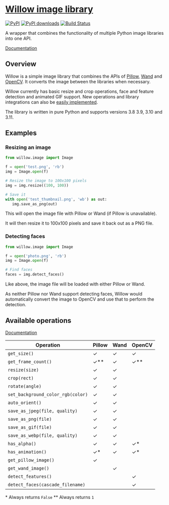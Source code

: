 # [Willow image library](https://pypi.org/project/Willow/)

[![PyPI](https://img.shields.io/pypi/v/Willow.svg)](https://pypi.org/project/Willow/)
[![PyPI downloads](https://img.shields.io/pypi/dm/Willow.svg)](https://pypi.org/project/Willow/)
[![Build Status](https://github.com/torchbox/Willow/workflows/CI/badge.svg)](https://github.com/wagtail/Willow/actions)

A wrapper that combines the functionality of multiple Python image libraries into one API.

[Documentation](https://willow.readthedocs.io/en/latest/index.html)

## Overview

Willow is a simple image library that combines the APIs of [Pillow](https://pillow.readthedocs.io/), [Wand](https://docs.wand-py.org) and [OpenCV](https://opencv.org/). 
It converts the image between the libraries when necessary.

Willow currently has basic resize and crop operations, face and feature detection and animated GIF support. 
New operations and library integrations can also be [easily implemented](https://willow.readthedocs.org/en/latest/guide/extend.html).

The library is written in pure Python and supports versions 3.8 3.9, 3.10 and 3.11.

## Examples

### Resizing an image

```python
from willow.image import Image

f = open('test.png', 'rb')
img = Image.open(f)

# Resize the image to 100x100 pixels
img = img.resize((100, 100))

# Save it
with open('test_thumbnail.png', 'wb') as out:
   img.save_as_png(out)
```

This will open the image file with Pillow or Wand (if Pillow is unavailable).

It will then resize it to 100x100 pixels and save it back out as a PNG file.


### Detecting faces

```python
from willow.image import Image

f = open('photo.png', 'rb')
img = Image.open(f)

# Find faces
faces = img.detect_faces()
```

Like above, the image file will be loaded with either Pillow or Wand.

As neither Pillow nor Wand support detecting faces, Willow would automatically convert the image to OpenCV and use that to perform the detection.

## Available operations

[Documentation](https://willow.readthedocs.org/en/latest/reference.html#builtin-operations)

| Operation                         | Pillow | Wand | OpenCV |
|-----------------------------------|--------|------|--------|
| `get_size()`                      | ✓      | ✓    | ✓      |
| `get_frame_count()`               | ✓**    | ✓    | ✓**    |
| `resize(size)`                    | ✓      | ✓    |        |
| `crop(rect)`                      | ✓      | ✓    |        |
| `rotate(angle)`                   | ✓      | ✓    |        |
| `set_background_color_rgb(color)` | ✓      | ✓    |        |
| `auto_orient()`                   | ✓      | ✓    |        |
| `save_as_jpeg(file, quality)`     | ✓      | ✓    |        |
| `save_as_png(file)`               | ✓      | ✓    |        |
| `save_as_gif(file)`               | ✓      | ✓    |        |
| `save_as_webp(file, quality)`     | ✓      | ✓    |        |
| `has_alpha()`                     | ✓      | ✓    | ✓*     |
| `has_animation()`                 | ✓*     | ✓    | ✓*     |
| `get_pillow_image()`              | ✓      |      |        |
| `get_wand_image()`                |        | ✓    |        |
| `detect_features()`               |        |      | ✓      |
| `detect_faces(cascade_filename)`  |        |      | ✓      |

\* Always returns `False`
\** Always returns `1`
